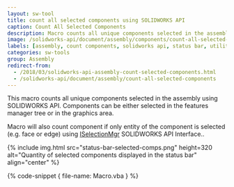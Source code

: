 ```yaml
---
layout: sw-tool
title: count all selected components using SOLIDWORKS API
caption: Count All Selected Components
description: Macro counts all unique components selected in the assembly and displays the result in the commands bar
image: /solidworks-api/document/assembly/components/count-all-selected-components/status-bar-selected-comps.png
labels: [assembly, count components, solidworks api, status bar, utility]
categories: sw-tools
group: Assembly
redirect-from:
  - /2018/03/solidworks-api-assembly-count-selected-components.html
  - /solidworks-api/document/assembly/count-all-selected-components
---
```

This macro counts all unique components selected in the assembly using SOLIDWORKS API. Components can be either selected in the features manager tree or in the graphics area.

Macro will also count component if only entity of the component is selected (e.g. face or edge) using [ISelectionMgr](http://help.solidworks.com/2018/english/api/sldworksapi/SolidWorks.Interop.sldworks~SolidWorks.Interop.sldworks.ISelectionMgr.html) SOLIDWORKS API Interface..

{% include img.html src="status-bar-selected-comps.png" height=320 alt="Quantity of selected components displayed in the status bar" align="center" %}

{% code-snippet { file-name: Macro.vba } %}
